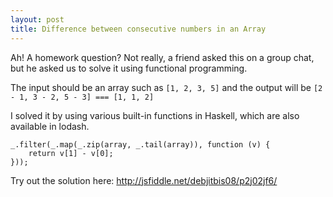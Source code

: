 ```yaml
---
layout: post
title: Difference between consecutive numbers in an Array
---
```

Ah! A homework question? Not really, a friend asked this on a group chat, but he asked us to solve it using functional programming.

The input should be an array such as `[1, 2, 3, 5]` and the output will be `[2 - 1, 3 - 2, 5 - 3] === [1, 1, 2]`

I solved it by using various built-in functions in Haskell, which are also available in lodash.

	_.filter(_.map(_.zip(array, _.tail(array)), function (v) {
        return v[1] - v[0];
    }));

Try out the solution here: http://jsfiddle.net/debjitbis08/p2j02jf6/